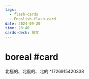 ```yaml
---
tags:
  - flash-cards
  - Engslish-flash-card
date: 2024-09-20
time: 23:40
cards-deck: 英文
---
```


# boreal #card 
北極的、北風的、北的
^1726915420338
